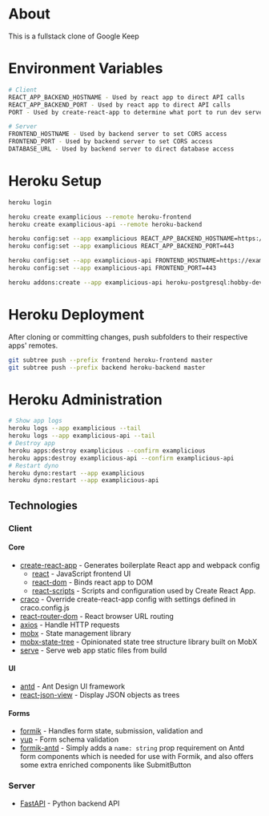 # About

This is a fullstack clone of Google Keep

# Environment Variables

```bash
# Client
REACT_APP_BACKEND_HOSTNAME - Used by react app to direct API calls
REACT_APP_BACKEND_PORT - Used by react app to direct API calls
PORT - Used by create-react-app to determine what port to run dev server on

# Server
FRONTEND_HOSTNAME - Used by backend server to set CORS access
FRONTEND_PORT - Used by backend server to set CORS access
DATABASE_URL - Used by backend server to direct database access
```

# Heroku Setup

```bash
heroku login

heroku create examplicious --remote heroku-frontend
heroku create examplicious-api --remote heroku-backend

heroku config:set --app examplicious REACT_APP_BACKEND_HOSTNAME=https://examplicious-api.herokuapp.com
heroku config:set --app examplicious REACT_APP_BACKEND_PORT=443

heroku config:set --app examplicious-api FRONTEND_HOSTNAME=https://examplicious.herokuapp.com
heroku config:set --app examplicious-api FRONTEND_PORT=443

heroku addons:create --app examplicious-api heroku-postgresql:hobby-dev
```

# Heroku Deployment

After cloning or committing changes, push subfolders to their respective apps' remotes.

```bash
git subtree push --prefix frontend heroku-frontend master
git subtree push --prefix backend heroku-backend master
```

# Heroku Administration

```bash
# Show app logs
heroku logs --app examplicious --tail
heroku logs --app examplicious-api --tail
# Destroy app
heroku apps:destroy examplicious --confirm examplicious
heroku apps:destroy examplicious-api --confirm examplicious-api
# Restart dyno
heroku dyno:restart --app examplicious
heroku dyno:restart --app examplicious-api
```

## Technologies

### Client

#### Core

- [create-react-app](https://create-react-app.dev/) - Generates boilerplate React app and webpack config
  - [react](https://reactjs.org/) - JavaScript frontend UI
  - [react-dom](https://reactjs.org/docs/react-dom.html) - Binds react app to DOM
  - [react-scripts](https://www.npmjs.com/package/react-scripts) - Scripts and configuration used by Create React App.
- [craco](https://github.com/gsoft-inc/craco) - Override create-react-app config with settings defined in craco.config.js
- [react-router-dom](https://reacttraining.com/react-router) - React browser URL routing
- [axios](https://github.com/axios/axios) - Handle HTTP requests
- [mobx](https://mobx.js.org/) - State management library
- [mobx-state-tree](https://mobx-state-tree.js.org/) - Opinionated state tree structure library built on MobX
- [serve](https://github.com/zeit/serve) - Serve web app static files from build

#### UI

- [antd](https://ant.design/) - Ant Design UI framework
- [react-json-view](https://github.com/mac-s-g/react-json-view) - Display JSON objects as trees

#### Forms

- [formik](https://github.com/jaredpalmer/formik) - Handles form state, submission, validation and
- [yup](https://github.com/jquense/yup) - Form schema validation
- [formik-antd](https://github.com/jannikbuschke/formik-antd) - Simply adds a `name: string` prop requirement on Antd form components which is needed for use with Formik, and also offers some extra enriched components like SubmitButton

### Server

- [FastAPI](https://fastapi.tiangolo.com/) - Python backend API
